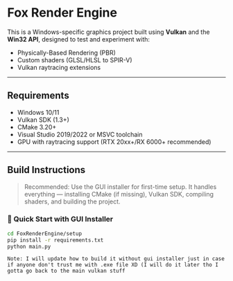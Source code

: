 # Fox Render Engine

This is a Windows-specific graphics project built using **Vulkan** and the **Win32 API**, designed to test and experiment with:

- Physically-Based Rendering (PBR)
- Custom shaders (GLSL/HLSL to SPIR-V)
- Vulkan raytracing extensions

---

## Requirements

- Windows 10/11
- Vulkan SDK (1.3+)
- CMake 3.20+
- Visual Studio 2019/2022 or MSVC toolchain
- GPU with raytracing support (RTX 20xx+/RX 6000+ recommended)

---

## Build Instructions

> Recommended: Use the GUI installer for first-time setup. It handles everything — installing CMake (if missing), Vulkan SDK, compiling shaders, and building the project.

### 🔄 Quick Start with GUI Installer

```bash
cd FoxRenderEngine/setup
pip install -r requirements.txt
python main.py
```

`Note: I will update how to build it without gui installer just in case if anyone don't trust me with .exe file XD (I will do it later tho I gotta go back to the main vulkan stuff`
